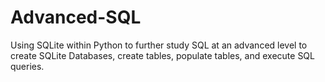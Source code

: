 # Advanced-SQL
Using SQLite within Python to further study SQL at an advanced level to create SQLite Databases, create tables, populate tables, and execute SQL queries.
